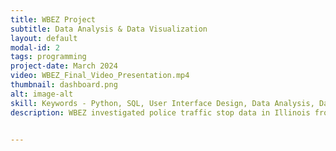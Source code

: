 ```yaml
---
title: WBEZ Project
subtitle: Data Analysis & Data Visualization
layout: default
modal-id: 2
tags: programming
project-date: March 2024
video: WBEZ_Final_Video_Presentation.mp4
thumbnail: dashboard.png
alt: image-alt
skill: Keywords - Python, SQL, User Interface Design, Data Analysis, Data Visualization
description: WBEZ investigated police traffic stop data in Illinois from 2004-2022. Their team explored the data solely from a racial perspective and enlisted the Data Science Institute to build on their analysis of the relationship between traffic stops and race as well as between additional demographics such as age, gender, and location. <br> To increase engagement and accessibility to the data, our group created two interactive dashboards consisting of visualizations and driver-to-driver comparisons across selected demographics. Users can view choropleth maps to see county-level differences, scatterplots to contrast demographic groups at the individual agency level, and sunburst charts to visualize likelihood breakdowns, shown below.


---
```

